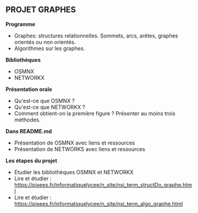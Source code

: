 ## PROJET GRAPHES

**Programme**
* Graphes: structures relationnelles. Sommets, arcs, arêtes, graphes orientés ou non orientés.
* Algorithmes sur les graphes.

**Bibliothèques**
* OSMNX
* NETWORKX

**Présentation orale**
* Qu'est-ce que OSMNX ?
* Qu'est-ce que NETWORKX ?
* Comment obtient-on la première figure ? Présenter au moins trois méthodes.


**Dans README.md**
* Présentation de OSMNX avec liens et ressources
* Présentation de NETWORKS avec liens et ressources


**Les étapes du projet**
* Etudier les bibliothèques OSMNX et NETWORKX
* Lire et étudier : https://pixees.fr/informatiquelycee/n_site/nsi_term_structDo_graphe.html
* Lire et étudier : https://pixees.fr/informatiquelycee/n_site/nsi_term_algo_graphe.html

